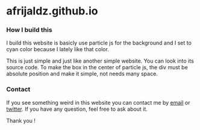 # afrijaldz.github.io

### How I build this
I build this website is basicly use particle js for the background and I set to cyan color because I lately like that color.

This is just simple and just like another simple website. You can look into its source code. To make the box in the center of particle js, the div must be absolute position and make it simple, not needs many space.

### Contact
If you see something weird in this website you can contact me by [email](mailto:ijuldz@gmail.com) or [twitter](http://twitter.com/afrijaldz). If you have any question, feel free to ask about it.

Thank you !
